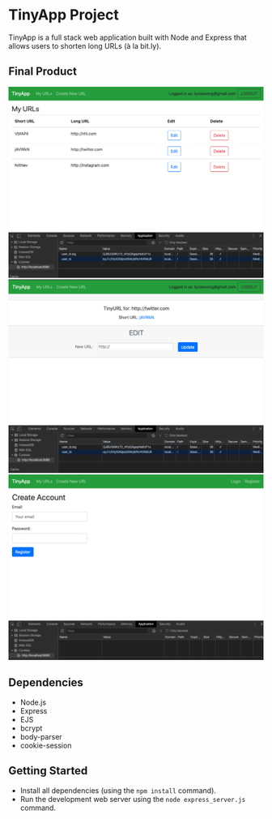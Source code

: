 # TinyApp Project

TinyApp is a full stack web application built with Node and Express that allows users to shorten long URLs (à la bit.ly).

## Final Product

!["Screenshot of /urls page"](https://github.com/Lucas-Wong99/tinyapp/blob/master/docs/urls-page.png?raw=true)
!["Screenshot of /urls/:id page"](https://github.com/Lucas-Wong99/tinyapp/blob/master/docs/:id-page.png?raw=true)
!["Screenshot of registration page"](https://github.com/Lucas-Wong99/tinyapp/blob/master/docs/register-page.png?raw=true)

## Dependencies

- Node.js
- Express
- EJS
- bcrypt
- body-parser
- cookie-session

## Getting Started

- Install all dependencies (using the `npm install` command).
- Run the development web server using the `node express_server.js` command.